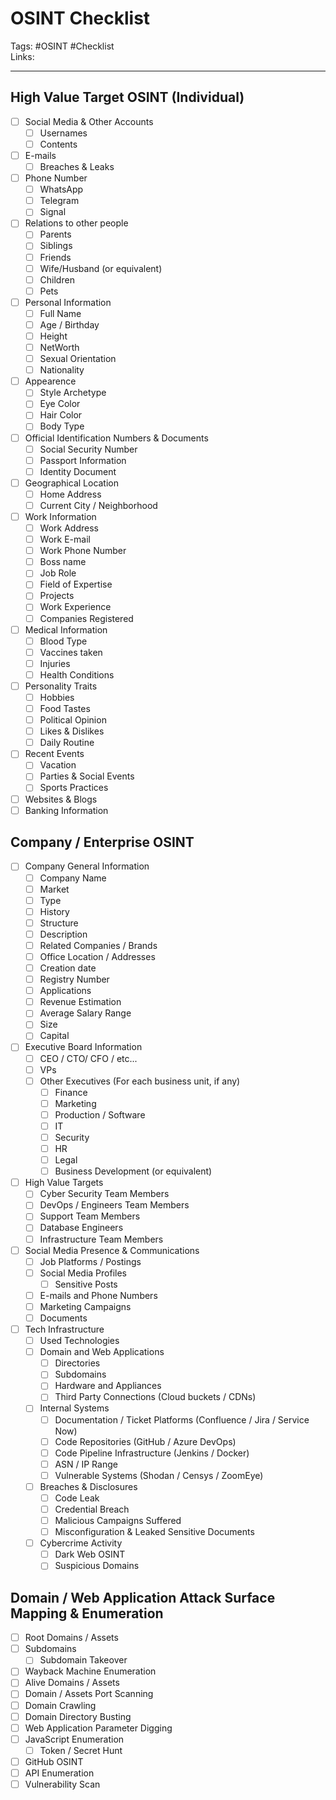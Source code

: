 # OSINT Checklist
Tags: #OSINT #Checklist \
Links:

---

## High Value Target OSINT (Individual)

- [ ] Social Media & Other Accounts
	- [ ] Usernames
	- [ ] Contents
- [ ] E-mails
	- [ ] Breaches & Leaks
- [ ] Phone Number
	- [ ] WhatsApp
	- [ ] Telegram
	- [ ] Signal
- [ ] Relations to other people
	- [ ] Parents
	- [ ] Siblings
	- [ ] Friends
	- [ ] Wife/Husband (or equivalent)
	- [ ] Children
	- [ ] Pets
- [ ] Personal Information
	- [ ] Full Name
	- [ ] Age / Birthday
	- [ ] Height
	- [ ] NetWorth
	- [ ] Sexual Orientation
	- [ ] Nationality
- [ ] Appearence
	- [ ] Style Archetype
	- [ ] Eye Color
	- [ ] Hair Color
	- [ ] Body Type
- [ ] Official Identification Numbers & Documents
	- [ ] Social Security Number
	- [ ] Passport Information
	- [ ] Identity Document
- [ ] Geographical Location
	- [ ] Home Address
	- [ ] Current City / Neighborhood
- [ ] Work Information
	- [ ] Work Address
	- [ ] Work E-mail
	- [ ] Work Phone Number
	- [ ] Boss name
	- [ ] Job Role
	- [ ] Field of Expertise
	- [ ] Projects
	- [ ] Work Experience
	- [ ] Companies Registered
- [ ] Medical Information
	- [ ] Blood Type
	- [ ] Vaccines taken
	- [ ] Injuries
	- [ ] Health Conditions
- [ ] Personality Traits
	- [ ] Hobbies
	- [ ] Food Tastes
	- [ ] Political Opinion
	- [ ] Likes & Dislikes
	- [ ] Daily Routine
- [ ] Recent Events
	- [ ] Vacation
	- [ ] Parties & Social Events
	- [ ] Sports Practices
- [ ] Websites & Blogs
- [ ] Banking Information

## Company / Enterprise OSINT

- [ ] Company General Information
	- [ ] Company Name
	- [ ] Market
	- [ ] Type
 	- [ ] History
	- [ ] Structure
	- [ ] Description
	- [ ] Related Companies / Brands
	- [ ] Office Location / Addresses
	- [ ] Creation date
 	- [ ] Registry Number
  	- [ ] Applications 
	- [ ] Revenue Estimation
	- [ ] Average Salary Range
	- [ ] Size
 	- [ ] Capital 
- [ ] Executive Board Information
	- [ ] CEO / CTO/ CFO / etc...
	- [ ] VPs
	- [ ] Other Executives (For each business unit, if any)
		- [ ] Finance
		- [ ] Marketing
		- [ ] Production / Software
		- [ ] IT
		- [ ] Security
		- [ ] HR
		- [ ] Legal
		- [ ] Business Development (or equivalent)
- [ ] High Value Targets
	- [ ] Cyber Security Team Members
	- [ ] DevOps / Engineers Team Members
	- [ ] Support Team Members
 	- [ ] Database Engineers
  	- [ ] Infrastructure Team Members 
- [ ] Social Media Presence & Communications
	- [ ] Job Platforms / Postings
	- [ ] Social Media Profiles
		- [ ] Sensitive Posts
  	- [ ] E-mails and Phone Numbers
	- [ ] Marketing Campaigns
 	- [ ] Documents 
- [ ] Tech Infrastructure
	- [ ] Used Technologies
	- [ ] Domain and Web Applications
		- [ ] Directories
		- [ ] Subdomains
		- [ ] Hardware and Appliances 
		- [ ] Third Party Connections (Cloud buckets / CDNs)
	- [ ] Internal Systems
		- [ ] Documentation / Ticket Platforms (Confluence / Jira / Service Now)
		- [ ] Code Repositories (GitHub / Azure DevOps)
		- [ ] Code Pipeline Infrastructure (Jenkins / Docker) 
		- [ ] ASN / IP Range
		- [ ] Vulnerable Systems (Shodan / Censys / ZoomEye)
	- [ ] Breaches & Disclosures
		- [ ] Code Leak
		- [ ] Credential Breach
		- [ ] Malicious Campaigns Suffered
		- [ ] Misconfiguration & Leaked Sensitive Documents
	- [ ] Cybercrime Activity
		- [ ] Dark Web OSINT
		- [ ] Suspicious Domains

## Domain / Web Application Attack Surface Mapping & Enumeration

- [ ] Root Domains / Assets
- [ ] Subdomains
	- [ ] Subdomain Takeover 
- [ ] Wayback Machine Enumeration
- [ ] Alive Domains / Assets
- [ ] Domain / Assets Port Scanning
- [ ] Domain Crawling
- [ ] Domain Directory Busting
- [ ] Web Application Parameter Digging
- [ ] JavaScript Enumeration
	- [ ] Token / Secret Hunt
- [ ] GitHub OSINT
- [ ] API Enumeration
- [ ] Vulnerability Scan
